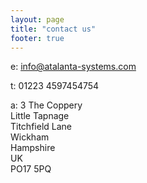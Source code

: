```yaml
---
layout: page
title: "contact us"
footer: true
---
```

 e: info@atalanta-systems.com
  
 t: 01223 4597454754  

 a: 3 The Coppery  
Little Tapnage  
Titchfield Lane  
Wickham  
Hampshire  
UK  
PO17 5PQ  